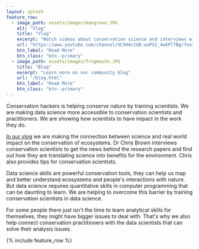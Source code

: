 ```yaml
---
layout: splash
feature_row:
  - image_path: assets/images/mangrove.JPG
    alt: "Vlog"
    title: "Vlog"
    excerpt: "Watch videos about conservation science and interviews with leading scientists"
    url: "https://www.youtube.com/channel/UCSH4ctGD-waPSI_4w6PlTBg/featured"
    btn_label: "Read More"
    btn_class: "btn--primary"
  - image_path: assets/images/frogmouth.JPG
    title: "Blog"
    excerpt: "Learn more on our community blog"
    url: "/blog.html"
    btn_label: "Read More"
    btn_class: "btn--primary"
---
```


Conservation hackers is helping conserve nature by training scientists. We are making data science more accessible to conservation scientists and practitioners.  We are showing how scientists to have impact in the work they do.

[In our vlog](https://www.youtube.com/channel/UCSH4ctGD-waPSI_4w6PlTBg/featured) we are making the connection between science and real world impact on the conservation of ecosystems. Dr Chris Brown interviews conservation scientists to get the news behind the research papers and find out how they are translating science into benefits for the environment. Chris also provides tips for conservation scientists.

Data science skills are powerful conservation tools, they can help us map and better understand ecosystems and people's interactions with nature. But data science requires quantitative skills in computer programming that can be daunting to learn. We are helping to overcome this barrier by training conservation scientists in data science.

For some people there just isn't the time to learn analytical skills for themselves, they might have bigger issues to deal with. That's why we also help connect conservation practitioners with the data scientists that can solve their analysis issues.

{% include feature_row %}
